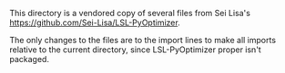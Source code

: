 This directory is a vendored copy of several files from Sei Lisa's
https://github.com/Sei-Lisa/LSL-PyOptimizer.

The only changes to the files are to the import lines to make all imports
relative to the current directory, since LSL-PyOptimizer proper isn't packaged.
